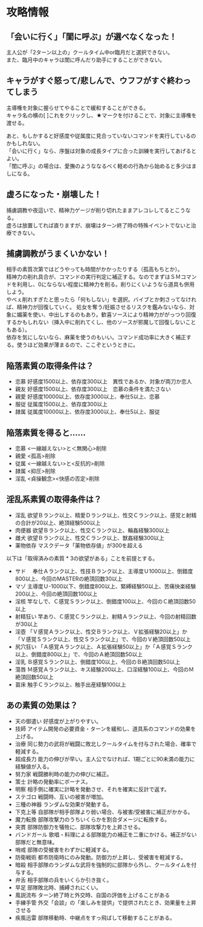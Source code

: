 # 攻略情報

## 「会いに行く」「閨に呼ぶ」が選べなくなった！
主人公が「2ターン以上の」クールタイム中or臨月だと選択できない。  
また、臨月中のキャラは閨に呼んだり助手にすることができない。

## キャラがすぐ怒って/悲しんで、ウフフがすぐ終わってしまう
主導権を対象に握らせてやることで緩和することができる。  
キャラ名の横の[ ]これをクリックし、★マークを付けることで、対象に主導権を渡せる。  

あと、もしかすると好感度や従属度に見合っていないコマンドを実行しているのかもしれない。  
「会いに行く」なら、序盤は対象の成長タイプに合った訓練を実行してあげるとよい。  
「閨に呼ぶ」の場合は、愛撫のようななるべく軽めの行為から始めると多少はましになる。

## 虚ろになった・崩壊した！
捕虜調教や夜這いで、精神力ゲージが削り切れたままアレコレしてるとこうなる。  
虚ろは放置してれば直りますが、崩壊はターン終了時の特殊イベントでないと治療できない。

## 捕虜調教がうまくいかない！
相手の素質次第ではどうやっても時間がかかったりする（孤高もちとか）。  
精神力の削れ具合が、コマンドの実行判定に補正する。なのでまずはＳＭコマンドを利用し、0にならない程度に精神力を削る。削りにくいようなら道具も併用しよう。  
やべぇ削れすぎたと思ったら「何もしない」を選択。バイブとか刺さってなければ、精神力が回復していく。
処女を奪う/妊娠させるリスクを鑑みないなら、対象に媚薬を使い、中出しするのもあり。歓喜ソースにより精神力ががっつり回復するかもしれない（挿入中に削れてくし、他のソースが邪魔して回復しないこともある）。  
依存を気にしないなら、麻薬を使うのもいい。コマンド成功率に大きく補正する。使うほど効果が薄まるので、ここぞというときに。

## 陥落素質の取得条件は？
+ 恋慕	好感度1500以上、依存度300以上　異性であるか、対象が両刀か恋人
+ 親友	好感度1500以上、依存度300以上　恋慕の条件を満たさない
+ 親愛	好感度10000以上、依存度3000以上、奉仕5以上、恋慕
+ 服従	従属度1500以上、依存度300以上
+ 隷属	従属度10000以上、依存度3000以上、奉仕5以上、服従

## 陥落素質を得ると……
+ 恋慕	<一線越えない>と＜無関心>削除
+ 親愛	<孤高>削除
+ 従属	<一線越えない>と<反抗的>削除
+ 隷属	<抑圧>削除
+ 淫乱	<貞操観念><快感の否定>削除

## 淫乱系素質の取得条件は？
+ 淫乱		欲望Ｂランク以上、精愛Ｄランク以上、性交Ｃランク以上、感覚と射精の合計が20以上、絶頂経験500以上
+ 肉便器	欲望Ｂランク以上、性交Ｃランク以上、輪姦経験300以上
+ 雌犬		欲望Ｂランク以上、性交Ｃランク以上、獣姦経験300以上
+ 薬物依存	マスクデータ「薬物依存値」が300を超える

以下は「取得済みの素質 * 3の欲望がある」ことを前提とする。
+ サド　	奉仕Ａランク以上、性技Ｂランク以上、主導度Ｕ1000以上、倒錯度800以上、今回のMASTERの絶頂回数30以上
+ マゾ		主導度Ｕ-1000以下、倒錯度800以上、緊縛経験50以上、苦痛快楽経験200以上、今回の絶頂回数100以上
+ 淫核		竿なしで、Ｃ感覚Ｓランク以上、倒錯度100以上、今回のＣ絶頂回数50以上
+ 射精狂い	竿あり、Ｃ感覚Ｃランク以上、射精Ａランク以上、今回の射精回数が30以上
+ 淫壺		「Ｖ感覚Ａランク以上、性交Ｂランク以上、Ｖ拡張経験20以上」か「Ｖ感覚Ｓランク以上、性交Ｓランク以上」で、今回のＶ絶頂回数50以上
+ 尻穴狂い	「Ａ感覚Ａランク以上、Ａ拡張経験50以上」か「Ａ感覚Ｓランク以上、倒錯度800以上」で、今回のＡ絶頂回数50以上
+ 淫乳		Ｂ感覚Ｓランク以上、倒錯度100以上、今回のＢ絶頂回数50以上
+ 蕩唇		Ｍ感覚Ａランク以上、キス経験200以上、口淫経験100以上、今回のＭ絶頂回数50以上
+ 苗床		触手Ｃランク以上、触手出産経験100以上

## あの素質の効果は？
+ 天の御遣い	好感度が上がりやすい。
+ 技師			アイテム開発の必要資金・ターンを緩和し、道具系のコマンドの効果を上げる。
+ 治療			同じ勢力の武将が戦闘に敗北しクールタイムを付与された場合、確率で軽減する。
+ 超成長力		能力の伸びが早い。主人公でなければ、1期ごとに90未満の能力に経験値が入る。
+ 努力家		戦闘勝利時の能力の伸びに補正。
+ 策士			計略の発動率にボーナス。
+ 明察			相手側に確実に計略を発動させ、それを確実に反計で返す。
+ ステゴロ		戦闘時、互いの被害が増加。
+ 三種の神器	ランダムな効果が発動する。
+ 下克上等		自部隊が相手部隊より弱い場合、与被害/受被害に補正がかかる。
+ 魔力転換		部隊攻撃力のうちいくらかを割合ダメージに転換する。
+ 突貫			部隊防御力を犠牲に、部隊攻撃力を上昇させる。
+ バンドガール	歌唱・料理による部隊能力の補正を二重にかける。補正がない部隊だと無意味。
+ 哨戒			部隊の受被害をわずかに軽減する。
+ 防衛戦術		都市防衛時にのみ発動。防御力が上昇し、受被害を軽減する。
+ 暗殺			相手部隊のランダムな武将を強制的に部隊から外し、クールタイムを付与する。
+ 弁舌			相手部隊の兵をいくらか引き抜く。
+ 早足			部隊敗北時、捕縛されにくい。
+ 風説流布		ターン終了時と外交時、自国の評価を上げることがある
+ 手練手管		外交「会談」の「楽しみを提供」で提供されたとき、効果量を上昇させる
+ 疾風迅雷		部隊移動時、中継点をすっ飛ばして移動することがある。